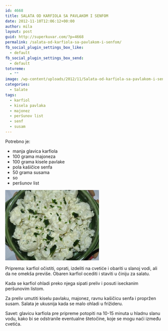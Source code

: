 ```yaml
---
id: 4668
title: SALATA OD KARFIOLA SA PAVLAKOM I SENFOM
date: 2012-11-10T12:06:12+00:00
author: mila
layout: post
guid: http://superkuvar.com/?p=4668
permalink: /salata-od-karfiola-sa-pavlakom-i-senfom/
fb_social_plugin_settings_box_like:
  - default
fb_social_plugin_settings_box_send:
  - default
totvreme:
  - ""
image: /wp-content/uploads/2012/11/Salata-od-karfiola-sa-pavlakom-i-senfom-940x198.jpg
categories:
  - Salate
tags:
  - karfiol
  - kisela pavlaka
  - majonez
  - peršunov list
  - senf
  - susam
---
```

Potrebno je:

  * manja glavica karfiola
  * 100 grama majoneza
  * 100 grama kisele pavlake
  * pola kašičice senfa
  * 50 grama susama
  * so
  * peršunov list

<img class="alignnone size-medium wp-image-4669" title="Salata od karfiola sa pavlakom i senfom" src="/wp-content/uploads/2012/11/Salata-od-karfiola-sa-pavlakom-i-senfom-300x225.jpg" alt="" width="300" height="225" /> 

Priprema: karfiol očistiti, oprati, izdeliti na cvetiće i obariti u slanoj vodi, ali da ne omekša previše. Obaren karfiol ocediti i staviti u činiju za salatu.

Kada se karfiol ohladi preko njega sipati preliv i posuti iseckanim peršunovim listom.

Za preliv umutiti kiselu pavlaku, majonez, ravnu kašičicu senfa i propržen susam. Salata je ukusnija kada se malo ohladi u frižideru.

Savet: glavicu karfiola pre pripreme potopiti na 10-15 minuta u hladnu slanu vodu, kako bi se odstranile eventualne štetočine, koje se mogu naći između cvetića.